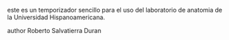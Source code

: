 este es un temporizador sencillo para el uso del laboratorio de anatomia de la Universidad Hispanoamericana.

author Roberto Salvatierra Duran 

